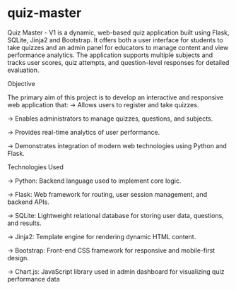 # quiz-master
Quiz Master - V1 is a dynamic, web-based quiz application built using Flask, SQLite, Jinja2 and Bootstrap. It offers both a user interface for students to take quizzes and an admin panel for educators to manage content and view performance analytics. The application supports multiple subjects and tracks user scores, quiz attempts, and question-level responses for detailed evaluation.

Objective

The primary aim of this project is to develop an interactive and responsive web application that:
-> Allows users to register and take quizzes.

-> Enables administrators to manage quizzes, questions, and subjects.

-> Provides real-time analytics of user performance.

-> Demonstrates integration of modern web technologies using Python and Flask.

Technologies Used

-> Python: Backend language used to implement core logic.

-> Flask: Web framework for routing, user session management, and backend APIs.

-> SQLite: Lightweight relational database for storing user data, questions, and results.

-> Jinja2: Template engine for rendering dynamic HTML content.

-> Bootstrap: Front-end CSS framework for responsive and mobile-first design.

-> Chart.js: JavaScript library used in admin dashboard for visualizing quiz performance data
